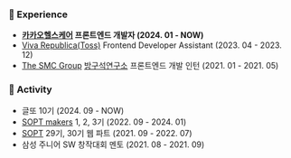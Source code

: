 ### 🚀 Experience
- **[카카오헬스케어](https://kakaohealthcare.com) 프론트엔드 개발자 (2024. 01 - NOW)**
- [Viva Republica(Toss)](https://toss.im) Frontend Developer Assistant (2023. 04 - 2023. 12)
- [The SMC Group](https://thesmc.co.kr) [방구석연구소](https://www.banggooso.com) 프론트엔드 개발 인턴 (2021. 01 - 2021. 05)

### 🌈 Activity
- 글또 10기 (2024. 09 - NOW)
- [SOPT makers](https://makers.sopt.org) 1, 2, 3기 (2022. 09 - 2024. 01)
- [SOPT](https://www.sopt.org) 29기, 30기 웹 파트 (2021. 09 - 2022. 07)
- 삼성 주니어 SW 창작대회 멘토 (2021. 08 - 2021. 09)
